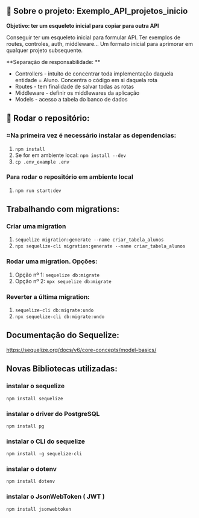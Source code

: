 ## 🏦 Sobre o projeto: Exemplo_API_projetos_inicio

**Objetivo: ter um esqueleto inicial para copiar para outra API**

Conseguir ter um esqueleto inicial para formular API. Ter exemplos de routes, controles, auth, middleware... Um formato inicial para aprimorar em qualquer projeto subsequente.

**Separação de responsabilidade: **
- Controllers - intuito de concentrar toda implementação daquela entidade = Aluno. Concentra o código em si daquela rota 
- Routes - tem finalidade de salvar todas as rotas 
- Middleware - definir os middlewares da aplicação 
- Models - acesso a tabela do banco de dados

## 🤖 Rodar o repositório:

### ≈Na primeira vez é necessário instalar as dependencias:

1. `npm install`
2. Se for em ambiente local: `npm install --dev`
3. `cp .env_example .env`

### Para rodar o repositório em ambiente local

1. `npm run start:dev`

## Trabalhando com migrations:

### Criar uma migration

1. `sequelize migration:generate --name criar_tabela_alunos`
2. `npx sequelize-cli migration:generate --name criar_tabela_alunos`

### Rodar uma migration. Opções:

1. Opção nº 1: `sequelize db:migrate`
2. Opção nº 2: `npx sequelize db:migrate`

### Reverter a última migration:

1. `sequelize-cli db:migrate:undo`
2. `npx sequelize-cli db:migrate:undo`

## Documentação do Sequelize:

https://sequelize.org/docs/v6/core-concepts/model-basics/

## Novas Bibliotecas utilizadas:

### instalar o sequelize

`npm install sequelize`

### instalar o driver do PostgreSQL

`npm install pg`

### instalar o CLI do sequelize

`npm install -g sequelize-cli`

### instalar o dotenv

`npm install dotenv`

### instalar o JsonWebToken ( JWT )

`npm install jsonwebtoken`
